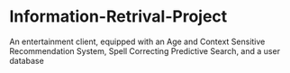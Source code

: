 # Information-Retrival-Project
An entertainment client, equipped with an Age and Context Sensitive Recommendation System, Spell Correcting Predictive Search, and a user database
